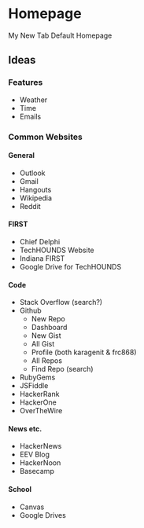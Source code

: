 # Homepage

My New Tab Default Homepage

## Ideas

### Features

- Weather
- Time
- Emails

### Common Websites

#### General

- Outlook
- Gmail
- Hangouts
- Wikipedia
- Reddit

#### FIRST

- Chief Delphi
- TechHOUNDS Website
- Indiana FIRST
- Google Drive for TechHOUNDS

#### Code

- Stack Overflow (search?)
- Github
  - New Repo
  - Dashboard
  - New Gist
  - All Gist
  - Profile (both karagenit & frc868)
  - All Repos
  - Find Repo (search)
- RubyGems
- JSFiddle
- HackerRank
- HackerOne
- OverTheWire

#### News etc.

- HackerNews
- EEV Blog
- HackerNoon
- Basecamp

#### School
- Canvas
- Google Drives
